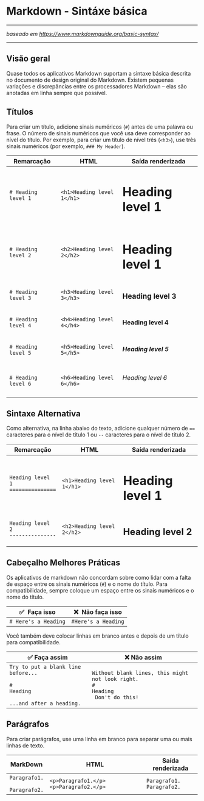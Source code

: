 # Markdown - Sintáxe básica

---

_baseado em https://www.markdownguide.org/basic-syntax/_

---

## Visão geral
Quase todos os aplicativos Markdown suportam a sintaxe básica descrita no documento de design original do Markdown. Existem pequenas variações e discrepâncias entre os processadores Markdown – elas são anotadas em linha sempre que possível.

## Títulos

Para criar um título, adicione sinais numéricos (`#`) antes de uma palavra ou frase.
O número de sinais numéricos que você usa deve corresponder ao nível do título.
Por exemplo, para criar um título de nível três (`<h3>`), use três sinais numéricos (por exemplo, `### My Header`).

| Remarcação          | 	HTML                       | Saída renderizada        |
|---------------------|-----------------------------|--------------------------|
| `# Heading level 1` | 	`<h1>Heading level 1</h1>` | <h1>Heading level 1</h1> |
| `# Heading level 2` | 	`<h2>Heading level 2</h2>` | <h1>Heading level 1</h1> |
| `# Heading level 3` | 	`<h3>Heading level 3</h3>` | <h3>Heading level 3</h3> |
| `# Heading level 4` | 	`<h4>Heading level 4</h4>` | <h4>Heading level 4</h4> |
| `# Heading level 5` | 	`<h5>Heading level 5</h5>` | <h5>Heading level 5</h5> |
| `# Heading level 6` | 	`<h6>Heading level 6</h6>` | <h6>Heading level 6</h6> |

## Sintaxe Alternativa
Como alternativa, na linha abaixo do texto, adicione qualquer número de `==` caracteres para o nível de título 1 ou `--` caracteres para o nível de título 2.

| Remarcação                                                                | 	HTML                       | Saída renderizada        |
|---------------------------------------------------------------------------|-----------------------------|--------------------------|
| <code class="highlighter-rouge">Heading level 1<br>===============</code> | 	`<h1>Heading level 1</h1>` | <h1>Heading level 1</h1> |
| <code class="highlighter-rouge">Heading level 2<br>---------------</code> | 	`<h2>Heading level 2</h2>` | <h2>Heading level 2</h2> |

## Cabeçalho Melhores Práticas
Os aplicativos de markdown não concordam sobre como lidar com a falta de espaço entre os sinais numéricos (`#`) e o nome do título. Para compatibilidade, sempre coloque um espaço entre os sinais numéricos e o nome do título.

|  ✅&nbsp; Faça isso   | ❌&nbsp; Não faça isso |
|:--------------------:|:---------------------:|
| `# Here's a Heading` |  `#Here's a Heading`  |


Você também deve colocar linhas em branco antes e depois de um título para compatibilidade.

| ✅  Faça assim                                                                                  | ❌ Não assim                                                                                         |
|------------------------------------------------------------------------------------------------|-----------------------------------------------------------------------------------------------------|
| <code>Try to put a blank line before...<br><br># Heading<br><br>...and after a heading.</code> | <code>Without blank lines, this might not look right.<br># Heading<br>        Don't do this!</code> |


## Parágrafos

Para criar parágrafos, use uma linha em branco para separar uma ou mais linhas de texto.

| MarkDown                                    | 	HTML	                                      | Saída renderizada                       |
|---------------------------------------------|---------------------------------------------|-----------------------------------------|
| <code>Paragrafo1.<br><br>Paragrafo2.</code> | `<p>Paragrafo1.</p><p>Paragrafo2.</p>` | <code>Paragrafo1.<br>Paragrafo2.</code> |

